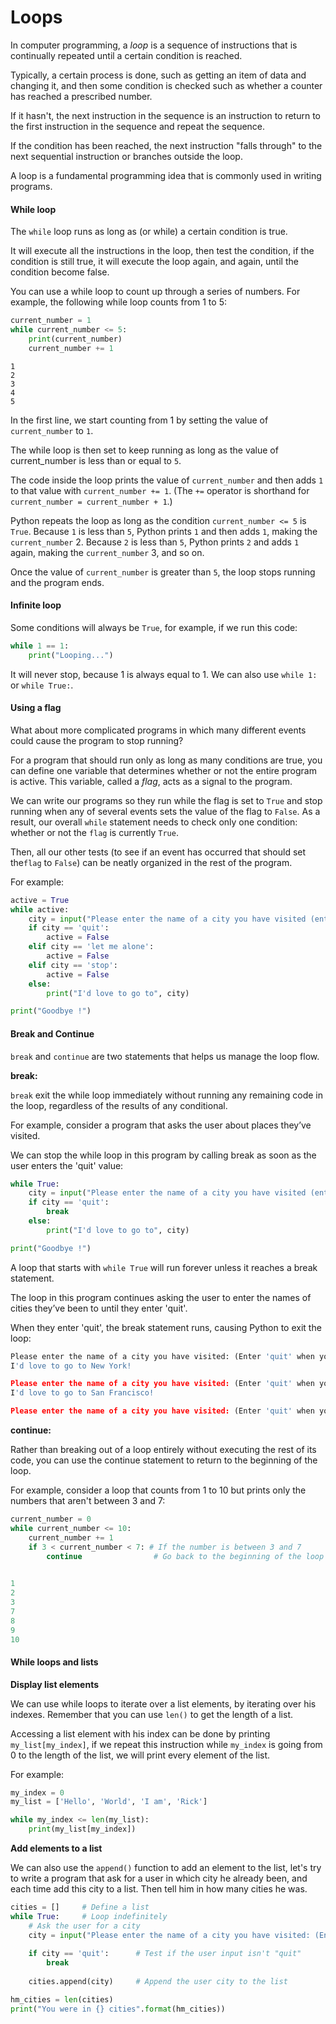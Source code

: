 # Loops

In computer programming, a *loop* is a sequence of instructions that is continually repeated until a certain condition is reached. 

Typically, a certain process is done, such as getting an item of data and changing it, and then some condition is checked such as whether a counter has reached a prescribed number. 

If it hasn't, the next instruction in the sequence is an instruction to return to the first instruction in the sequence and repeat the sequence. 

If the condition has been reached, the next instruction "falls through" to the next sequential instruction or branches outside the loop. 

A loop is a fundamental programming idea that is commonly used in writing programs.



#### While loop

 The `while` loop runs as long as (or while) a certain condition is true.

It will execute all the instructions in the loop, then test the condition, if the condition is still true, it will execute the loop again, and again, until the condition become false.



You can use a while loop to count up through a series of numbers. For example, the following while loop counts from 1 to 5:

```python
current_number = 1 
while current_number <= 5:    
    print(current_number)   
    current_number += 1
```

```
1
2
3
4
5
```

In the first line, we start counting from 1 by setting the value of `current_number` to `1`. 

The while loop is then set to keep running as long as the value of current_number is less than or equal to `5`. 

The code inside the loop prints the value of `current_number` and then adds `1` to that value with `current_number += 1`. (The `+=` operator is shorthand for `current_number = current_number + 1`.) 

Python repeats the loop as long as the condition `current_number <= 5` is `True`. Because `1` is less than `5`, Python prints `1` and then adds `1`, making the `current_number` 2. Because `2` is less than `5`, Python prints `2` and adds `1` again, making the `current_number` 3, and so on. 

Once the value of `current_number` is greater than `5`, the loop stops running and the program ends.



#### Infinite loop

Some conditions will always be `True`, for example, if we run this code:

```python
while 1 == 1:
    print("Looping...")
```

It will never stop, because 1 is always equal to 1. We can also use `while 1:` or `while True:`.



#### Using a flag

What about more complicated programs in which many different events could cause the program to stop running? 

For a program that should run only as long as many conditions are true, you can define one variable that determines whether or not the entire program is active. This variable, called a *flag*, acts as a signal to the program. 

We can write our programs so they run while the flag is set to `True` and stop running when any of several events sets the value of the flag to `False`. As a result, our overall `while` statement needs to check only one condition: whether or not the `flag` is currently `True`. 

Then, all our other tests (to see if an event has occurred that should set the`flag` to `False`) can be neatly organized in the rest of the program.

For example: 

```python
active = True
while active: 
    city = input("Please enter the name of a city you have visited (enter 'quit' to when you are finished): ")
    if city == 'quit':
        active = False
    elif city == 'let me alone':
        active = False
    elif city == 'stop':
        active = False
    else:
        print("I'd love to go to", city)

print("Goodbye !")
```



#### Break and Continue

`break` and `continue` are two statements that helps us manage the loop flow.



**break:**

`break` exit the while loop immediately without running any remaining code in the loop, regardless of the results of any conditional.

For example, consider a program that asks the user about places they’ve visited. 

We can stop the while loop in this program by calling break as soon as the user enters the 'quit' value:

```python
while True: 
    city = input("Please enter the name of a city you have visited (enter 'quit' to when you are finished): ")
    if city == 'quit':
        break
    else:
        print("I'd love to go to", city)

print("Goodbye !")
```

A loop that starts with `while True` will run forever unless it reaches a break statement. 

The loop in this program continues asking the user to enter the names of cities they’ve been to until they enter 'quit'.

When they enter 'quit', the break statement runs, causing Python to exit the loop:

```python
Please enter the name of a city you have visited: (Enter 'quit' when you are finished.) New York 
I'd love to go to New York! 

Please enter the name of a city you have visited: (Enter 'quit' when you are finished.) San Francisco 
I'd love to go to San Francisco! 

Please enter the name of a city you have visited: (Enter 'quit' when you are finished.) quit
```



**continue:**

Rather than breaking out of a loop entirely without executing the rest of its code, you can use the continue statement to return to the beginning of the loop. 

For example, consider a loop that counts from 1 to 10 but prints only the numbers that aren't between 3 and 7:

```python
current_number = 0
while current_number <= 10:
    current_number += 1
    if 3 < current_number < 7: # If the number is between 3 and 7 
        continue 				# Go back to the beginning of the loop
        
```

```python
1
2
3
7
8
9
10
```



#### While loops and lists

**Display list elements**

We can use while loops to iterate over a list elements, by iterating over his indexes. Remember that you can use `len()` to get the length of a list.

Accessing a list element with his index can be done by printing `my_list[my_index]`, if we repeat this instruction while `my_index` is going from 0 to the length of the list, we will print every element of the list.

For example:

```python
my_index = 0
my_list = ['Hello', 'World', 'I am', 'Rick']

while my_index <= len(my_list):
    print(my_list[my_index])
```



**Add elements to a list**

We can also use the `append()` function to add an element to the list, let's try to write a program that ask for a user in which city he already been, and each time add this city to a list. Then tell him in how many cities he was.

```python
cities = [] 	# Define a list
while True: 	# Loop indefinitely
    # Ask the user for a city
    city = input("Please enter the name of a city you have visited: (Enter 'quit' when you are finished.): ")	
    
    if city == 'quit': 		# Test if the user input isn't "quit"
        break
    
    cities.append(city)		# Append the user city to the list

hm_cities = len(cities)
print("You were in {} cities".format(hm_cities))
```


